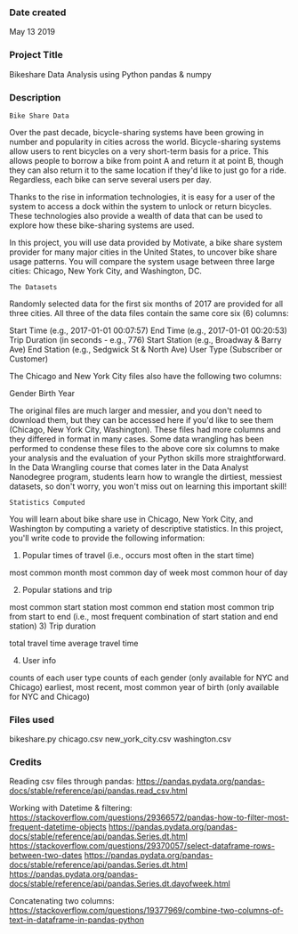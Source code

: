 ### Date created
May 13 2019

### Project Title
Bikeshare Data Analysis using Python pandas & numpy

### Description

    Bike Share Data

Over the past decade, bicycle-sharing systems have been growing in number and popularity in cities across the world. Bicycle-sharing systems allow users to rent bicycles on a very short-term basis for a price. This allows people to borrow a bike from point A and return it at point B, though they can also return it to the same location if they'd like to just go for a ride. Regardless, each bike can serve several users per day.

Thanks to the rise in information technologies, it is easy for a user of the system to access a dock within the system to unlock or return bicycles. These technologies also provide a wealth of data that can be used to explore how these bike-sharing systems are used.

In this project, you will use data provided by Motivate, a bike share system provider for many major cities in the United States, to uncover bike share usage patterns. You will compare the system usage between three large cities: Chicago, New York City, and Washington, DC.

    The Datasets

Randomly selected data for the first six months of 2017 are provided for all three cities. All three of the data files contain the same core six (6) columns:

Start Time (e.g., 2017-01-01 00:07:57)
End Time (e.g., 2017-01-01 00:20:53)
Trip Duration (in seconds - e.g., 776)
Start Station (e.g., Broadway & Barry Ave)
End Station (e.g., Sedgwick St & North Ave)
User Type (Subscriber or Customer)

The Chicago and New York City files also have the following two columns:

Gender
Birth Year

The original files are much larger and messier, and you don't need to download them, but they can be accessed here if you'd like to see them (Chicago, New York City, Washington). These files had more columns and they differed in format in many cases. Some data wrangling has been performed to condense these files to the above core six columns to make your analysis and the evaluation of your Python skills more straightforward. In the Data Wrangling course that comes later in the Data Analyst Nanodegree program, students learn how to wrangle the dirtiest, messiest datasets, so don't worry, you won't miss out on learning this important skill!

    Statistics Computed

You will learn about bike share use in Chicago, New York City, and Washington by computing a variety of descriptive statistics. In this project, you'll write code to provide the following information:

1) Popular times of travel (i.e., occurs most often in the start time)

most common month
most common day of week
most common hour of day

2) Popular stations and trip

most common start station
most common end station
most common trip from start to end (i.e., most frequent combination of start station and end station)
3) Trip duration

total travel time
average travel time

4) User info

counts of each user type
counts of each gender (only available for NYC and Chicago)
earliest, most recent, most common year of birth (only available for NYC and Chicago)


### Files used

bikeshare.py
chicago.csv
new_york_city.csv
washington.csv

### Credits

Reading csv files through pandas:
https://pandas.pydata.org/pandas-docs/stable/reference/api/pandas.read_csv.html

Working with Datetime & filtering:
https://stackoverflow.com/questions/29366572/pandas-how-to-filter-most-frequent-datetime-objects
https://pandas.pydata.org/pandas-docs/stable/reference/api/pandas.Series.dt.html
https://stackoverflow.com/questions/29370057/select-dataframe-rows-between-two-dates
https://pandas.pydata.org/pandas-docs/stable/reference/api/pandas.Series.dt.html
https://pandas.pydata.org/pandas-docs/stable/reference/api/pandas.Series.dt.dayofweek.html

Concatenating two columns:
https://stackoverflow.com/questions/19377969/combine-two-columns-of-text-in-dataframe-in-pandas-python
